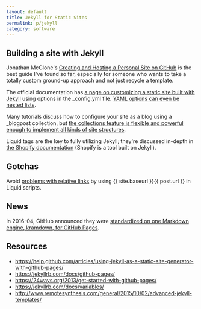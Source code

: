 ```yaml
---
layout: default
title: Jekyll for Static Sites
permalink: p/jekyll
category: software
---
```


## Building a site with Jekyll

Jonathan McGlone's [Creating and Hosting a Personal Site on GitHub](http://jmcglone.com/guides/github-pages/) is the best guide I've found so far, especially for someone who wants to take a totally custom ground-up approach and not just recycle a template.

The official documentation has [a page on customizing a static site built with Jekyll](https://jekyllrb.com/docs/configuration/) using options in the _config.yml file.  [YAML options can even be nested lists](https://stackoverflow.com/questions/12761152/yaml-front-matter-for-jekyll-and-nested-lists).

Many tutorials discuss how to configure your site as a blog using a _blogpost collection, but [the collections feature is flexible and powerful enough to implement all kinds of site structures](https://jekyllrb.com/docs/collections/).

Liquid tags are the key to fully utilizing Jekyll; they're discussed in-depth in [the Shopify documentation](https://github.com/Shopify/liquid/wiki/Liquid-for-Designers) (Shopify is a tool built on Jekyll).


## Gotchas

Avoid [problems with relative links](https://github.com/jekyll/jekyll/issues/332) by using {{ site.baseurl }}{{ post.url }} in Liquid scripts.


## News

In 2016-04, GitHub announced they were [standardized on one Markdown engine, kramdown, for GitHub Pages](https://github.com/blog/2136-a-look-behind-our-decision-to-standardize-on-a-single-markdown-engine-for-github-pages).

## Resources

+ https://help.github.com/articles/using-jekyll-as-a-static-site-generator-with-github-pages/
+ https://jekyllrb.com/docs/github-pages/
+ https://24ways.org/2013/get-started-with-github-pages/
+ https://jekyllrb.com/docs/variables/
+ http://www.remotesynthesis.com/general/2015/10/02/advanced-jekyll-templates/

